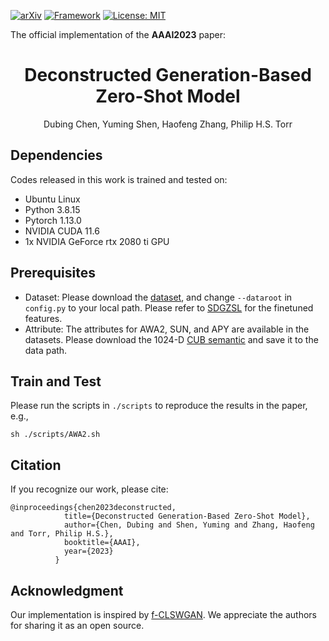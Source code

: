[![arXiv](https://img.shields.io/badge/stat.ML-arXiv%3A2204.11280-B31B1B.svg)](https://arxiv.org/abs/2204.11280)
[![Framework](https://img.shields.io/badge/PyTorch-%23EE4C2C.svg?&logo=PyTorch&logoColor=white)](https://pytorch.org/)
[![License: MIT](https://img.shields.io/badge/License-MIT-yellow.svg)](https://github.com/git/git-scm.com/blob/main/MIT-LICENSE.txt)

The official implementation of the **AAAI2023** paper:

<div align="center">
<h1>
<b>
Deconstructed Generation-Based Zero-Shot Model
</b>
</h1>
</div>

<div align="center">
Dubing Chen, Yuming Shen, Haofeng Zhang, Philip H.S. Torr
</div>

## Dependencies
Codes released in this work is trained and tested on:
- Ubuntu Linux
- Python 3.8.15
- Pytorch 1.13.0
- NVIDIA CUDA 11.6
- 1x NVIDIA GeForce rtx 2080 ti GPU
## Prerequisites
- Dataset: Please download the [dataset](https://www.mpi-inf.mpg.de/departments/computer-vision-and-machine-learning/research/zero-shot-learning/zero-shot-learning-the-good-the-bad-and-the-ugly), and change `--dataroot` in `config.py` to your local path. Please refer to [SDGZSL](https://github.com/uqzhichen/SDGZSL) for the finetuned features.
- Attribute: The attributes for AWA2, SUN, and APY are available in the datasets. Please download the 1024-D [CUB semantic](https://github.com/Hanzy1996/CE-GZSL) and save it to the data path.
## Train and Test
Please run the scripts in `./scripts` to reproduce the results in the paper, e.g.,
```
sh ./scripts/AWA2.sh
```
## Citation
If you recognize our work, please cite:  
```
@inproceedings{chen2023deconstructed,
            title={Deconstructed Generation-Based Zero-Shot Model},
            author={Chen, Dubing and Shen, Yuming and Zhang, Haofeng and Torr, Philip H.S.},
            booktitle={AAAI},
            year={2023}
          }
```
## Acknowledgment
Our implementation is inspired by [f-CLSWGAN](https://www.mpi-inf.mpg.de/departments/computer-vision-and-machine-learning/research/zero-shot-learning/feature-generating-networks-for-zero-shot-learning). We appreciate the authors for sharing it as an open source.

